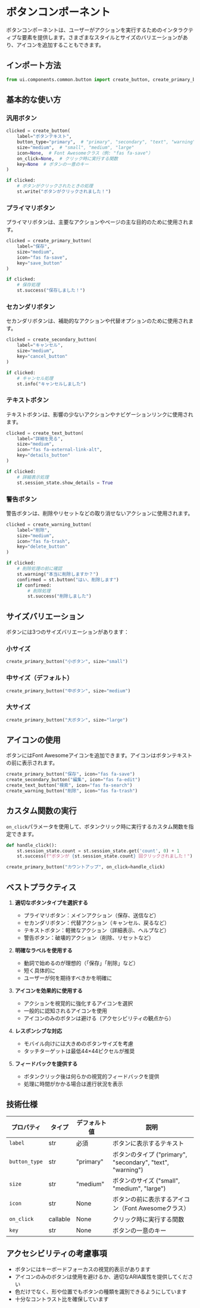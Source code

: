 # ボタンコンポーネント

ボタンコンポーネントは、ユーザーがアクションを実行するためのインタラクティブな要素を提供します。さまざまなスタイルとサイズのバリエーションがあり、アイコンを追加することもできます。

## インポート方法

```python
from ui.components.common.button import create_button, create_primary_button, create_secondary_button, create_text_button, create_warning_button
```

## 基本的な使い方

### 汎用ボタン

```python
clicked = create_button(
    label="ボタンテキスト",
    button_type="primary",  # "primary", "secondary", "text", "warning"
    size="medium",  # "small", "medium", "large"
    icon=None,  # Font Awesomeクラス（例: "fas fa-save"）
    on_click=None,  # クリック時に実行する関数
    key=None  # ボタンの一意のキー
)

if clicked:
    # ボタンがクリックされたときの処理
    st.write("ボタンがクリックされました！")
```

### プライマリボタン

プライマリボタンは、主要なアクションやページの主な目的のために使用されます。

```python
clicked = create_primary_button(
    label="保存",
    size="medium",
    icon="fas fa-save",
    key="save_button"
)

if clicked:
    # 保存処理
    st.success("保存しました！")
```

### セカンダリボタン

セカンダリボタンは、補助的なアクションや代替オプションのために使用されます。

```python
clicked = create_secondary_button(
    label="キャンセル",
    size="medium",
    key="cancel_button"
)

if clicked:
    # キャンセル処理
    st.info("キャンセルしました")
```

### テキストボタン

テキストボタンは、影響の少ないアクションやナビゲーションリンクに使用されます。

```python
clicked = create_text_button(
    label="詳細を見る",
    size="medium",
    icon="fas fa-external-link-alt",
    key="details_button"
)

if clicked:
    # 詳細表示処理
    st.session_state.show_details = True
```

### 警告ボタン

警告ボタンは、削除やリセットなどの取り消せないアクションに使用されます。

```python
clicked = create_warning_button(
    label="削除",
    size="medium",
    icon="fas fa-trash",
    key="delete_button"
)

if clicked:
    # 削除処理の前に確認
    st.warning("本当に削除しますか？")
    confirmed = st.button("はい、削除します")
    if confirmed:
        # 削除処理
        st.success("削除しました")
```

## サイズバリエーション

ボタンには3つのサイズバリエーションがあります：

### 小サイズ

```python
create_primary_button("小ボタン", size="small")
```

### 中サイズ（デフォルト）

```python
create_primary_button("中ボタン", size="medium")
```

### 大サイズ

```python
create_primary_button("大ボタン", size="large")
```

## アイコンの使用

ボタンにはFont Awesomeアイコンを追加できます。アイコンはボタンテキストの前に表示されます。

```python
create_primary_button("保存", icon="fas fa-save")
create_secondary_button("編集", icon="fas fa-edit")
create_text_button("検索", icon="fas fa-search")
create_warning_button("削除", icon="fas fa-trash")
```

## カスタム関数の実行

`on_click`パラメータを使用して、ボタンクリック時に実行するカスタム関数を指定できます。

```python
def handle_click():
    st.session_state.count = st.session_state.get('count', 0) + 1
    st.success(f"ボタンが {st.session_state.count} 回クリックされました！")

create_primary_button("カウントアップ", on_click=handle_click)
```

## ベストプラクティス

1. **適切なボタンタイプを選択する**
   - プライマリボタン：メインアクション（保存、送信など）
   - セカンダリボタン：代替アクション（キャンセル、戻るなど）
   - テキストボタン：軽微なアクション（詳細表示、ヘルプなど）
   - 警告ボタン：破壊的アクション（削除、リセットなど）

2. **明確なラベルを使用する**
   - 動詞で始めるのが理想的（「保存」「削除」など）
   - 短く具体的に
   - ユーザーが何を期待すべきかを明確に

3. **アイコンを効果的に使用する**
   - アクションを視覚的に強化するアイコンを選択
   - 一般的に認知されるアイコンを使用
   - アイコンのみのボタンは避ける（アクセシビリティの観点から）

4. **レスポンシブな対応**
   - モバイル向けには大きめのボタンサイズを考慮
   - タッチターゲットは最低44×44ピクセルが推奨

5. **フィードバックを提供する**
   - ボタンクリック後は何らかの視覚的フィードバックを提供
   - 処理に時間がかかる場合は進行状況を表示

## 技術仕様

|プロパティ|タイプ|デフォルト値|説明|
|---|---|---|---|
|`label`|str|必須|ボタンに表示するテキスト|
|`button_type`|str|"primary"|ボタンのタイプ ("primary", "secondary", "text", "warning")|
|`size`|str|"medium"|ボタンのサイズ ("small", "medium", "large")|
|`icon`|str|None|ボタンの前に表示するアイコン（Font Awesomeクラス）|
|`on_click`|callable|None|クリック時に実行する関数|
|`key`|str|None|ボタンの一意のキー|

## アクセシビリティの考慮事項

- ボタンにはキーボードフォーカスの視覚的表示があります
- アイコンのみのボタンは使用を避けるか、適切なARIA属性を提供してください
- 色だけでなく、形や位置でもボタンの種類を識別できるようにしています
- 十分なコントラスト比を確保しています